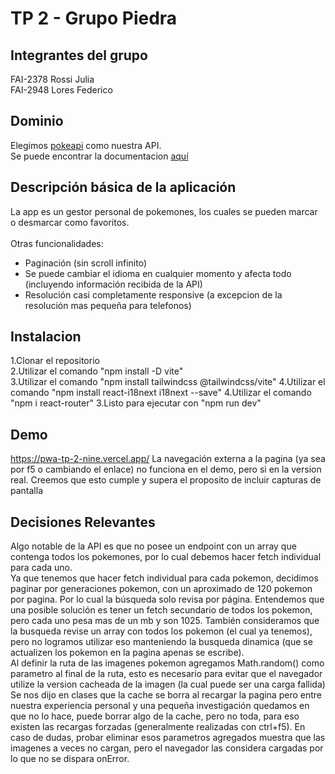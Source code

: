 # TP 2 - Grupo Piedra

## Integrantes del grupo

FAI-2378 Rossi Julia <br/>
FAI-2948 Lores Federico <br/>

## Dominio
Elegimos [pokeapi](https://pokeapi.co) como nuestra API.</br>
Se puede encontrar la documentacion [aquí](https://pokeapi.co/docs/v2)



## Descripción básica de la aplicación 

La app es un gestor personal de pokemones, los cuales se pueden marcar o desmarcar como favoritos.<br/><br/>
Otras funcionalidades: <br/>
- Paginación (sin scroll infinito)<br/>
- Se puede cambiar el idioma en cualquier momento y afecta todo (incluyendo información recibida de la API)<br/>
- Resolución casi completamente responsive (a excepcion de la resolución mas pequeña para telefonos)

## Instalacion

1.Clonar el repositorio<br>
2.Utilizar el comando "npm install -D vite"<br>
3.Utilizar el comando "npm install tailwindcss @tailwindcss/vite"
4.Utilizar el comando "npm install react-i18next i18next --save"
4.Utilizar el comando "npm i react-router"
3.Listo para ejecutar con "npm run dev"<br>

## Demo

https://pwa-tp-2-nine.vercel.app/
La navegación externa a la pagina (ya sea por f5 o cambiando el enlace) no funciona en el demo, pero si en la version real.
Creemos que esto cumple y supera el proposito de incluir capturas de pantalla

## Decisiones Relevantes
Algo notable de la API es que no posee un endpoint con un array que contenga todos los pokemones, por lo cual debemos hacer fetch individual para cada uno.</br>
Ya que tenemos que hacer fetch individual para cada pokemon, decidimos paginar por generaciones pokemon, con un aproximado de 120 pokemon por pagina. Por lo cual la búsqueda solo revisa por página. Entendemos que una posible solución es tener un fetch secundario de todos los pokemon, pero cada uno pesa mas de un mb y son 1025. También consideramos que la busqueda revise un array con todos los pokemon (el cual ya tenemos), pero no logramos utilizar eso manteniendo la busqueda dinamica (que se actualizen los pokemon en la pagina apenas se escribe).</br>
Al definir la ruta de las imagenes pokemon agregamos Math.random() como parametro al final de la ruta, esto es necesario para evitar que el navegador utilize la version cacheada de la imagen (la cual puede ser una carga fallida)
Se nos dijo en clases que la cache se borra al recargar la pagina pero entre nuestra experiencia personal y una pequeña investigación quedamos en que no lo hace, puede borrar algo de la cache, pero no toda, para eso existen las recargas forzadas (generalmente realizadas con ctrl+f5). En caso de dudas, probar eliminar esos parametros agregados muestra que las imagenes a veces no cargan, pero el navegador las considera cargadas por lo que no se dispara onError.